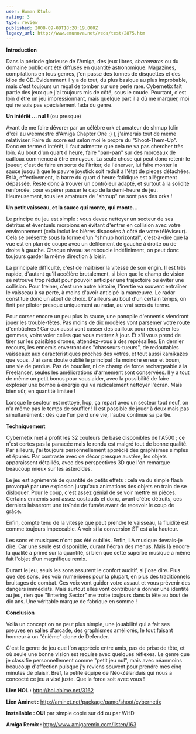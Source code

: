 ```yaml
---
user: Human Ktulu
rating: 3
type: review
published: 2008-09-09T18:28:19.000Z
legacy_url: http://www.emunova.net/veda/test/2875.htm
---
```

**Introduction**  

  

Dans la période glorieuse de l'Amiga, des jeux libres, _sharewares_ ou du domaine public ont été diffusés en quantité astronomique. Magazines, compilations en tous genres, j'en passe des tonnes de disquettes et des kilos de CD. Évidemment il y a de tout, du plus basique au plus improbable, mais c'est toujours un régal de tomber sur une perle rare. Cybernetix fait partie des jeux que j'ai toujours mis de côté, sous le coude. Pourtant, c'est loin d'être un jeu impressionnant, mais quelque part il a dû me marquer, moi qui ne suis pas spécialement fada du genre.  

  

  

**Un intérêt ... nul !** (ou presque)  

  

Avant de me faire dévorer par un célèbre ork et amateur de shmup (clin d'œil au webmestre d'Amiga Chapter One ;) ), j'aimerais tout de même relativiser. Faire du score est selon moi le propre du "Shoot-Them-Up". Donc en terme d'intérêt, il faut admettre que cela ne va pas chercher très loin. Au bout d'un quart d'heure, faire "pan-pan" sur des morceaux de cailloux commence à être ennuyeux. La seule chose qui peut donc retenir le joueur, c'est de faire en sorte de l'irriter, de l'énerver, lui faire monter la sauce jusqu'à que le pauvre joystick soit réduit à l'état de pièces détachées. Et là, effectivement, la barre du quart d'heure fatidique est allègrement dépassée. Reste donc à trouver un contrôleur adapté, et surtout à la solidité renforcée, pour espérer passer le cap de la demi-heure de jeu. Heureusement, tous les amateurs de "shmup" ne sont pas des orks !  

  

  

**Un petit vaisseau, et la sauce qui monte, qui monte...**  

  

Le principe du jeu est simple : vous devez nettoyer un secteur de ses détritus et éventuels morpions en évitant d'entrer en collision avec votre environnement (cela inclut les bières disposées à côté de votre téléviseur). Cela se présente sous la forme d'un "shmup horizontal", c'est-à-dire que la vue est en plan de coupe avec un défilement de gauche à droite ou de droite à gauche. Chaque niveau se reboucle indéfiniment, on peut donc toujours garder la même direction à loisir.  

  

La principale difficulté, c'est de maîtriser la vitesse de son engin. Il est très rapide, d'autant qu'il accélère brutalement, si bien que le champ de vision se retrouve trop réduit pour pouvoir anticiper une trajectoire ou éviter une collision. Pour freiner, c'est une autre histoire, l'inertie va souvent entraîner le vaisseau à sa perte, à moins d'avoir anticipé la manœuvre. Le radar constitue donc un atout de choix. D'ailleurs au bout d'un certain temps, on finit par piloter presque uniquement au radar, au vrai sens du terme.  

  

Pour corser encore un peu plus la sauce, une panoplie d'ennemis viendront jouer les trouble-fêtes. Pas moins de dix modèles vont parsemer votre route d'embûches ! Car eux aussi vont casser des cailloux pour récupérer les gemmes, voire voler celles que vous mettrez à jour. Et s'il vous prend de tirer sur les paisibles drones, attendez-vous à des représailles. En dernier recours, les ennemis enverront des "chasseurs-tueurs", de redoutables vaisseaux aux caractéristiques proches des vôtres, et tout aussi kamikazes que vous. J'ai sans doute oublié le principal : la moindre erreur et boum, une vie de perdue. Pas de bouclier, ni de champ de force rechargeable à la Freelancer, seules les améliorations d'armement sont conservées. Il y a tout de même un petit bonus pour vous aider, avec la possibilité de faire exploser une bombe à énergie qui va radicalement nettoyer l'écran. Mais bien sûr, en quantité limitée !  

  

Lorsque le secteur est nettoyé, hop, ça repart avec un secteur tout neuf, on n'a même pas le temps de souffler ! Il est possible de jouer à deux mais pas simultanément : dès que l'un perd une vie, l'autre continue sa partie.  

  

  

**Techniquement**  

  

Cybernetix met à profit les 32 couleurs de base disponibles de l'A500 ; ce n'est certes pas la panacée mais le rendu est malgré tout de bonne qualité. Par ailleurs, j'ai toujours personnellement apprécié des graphismes simples et épurés. Par contraste avec ce décor presque austère, les objets apparaissent détaillés, avec des perspectives 3D que l'on remarque beaucoup mieux sur les astéroïdes.  

  

Le jeu est agrémenté de quantité de petits effets : cela va du simple flash provoqué par une explosion jusqu'aux animations des objets en train de se disloquer. Pour le coup, c'est assez génial de se voir mettre en pièces. Certains ennemis sont assez costauds et donc, avant d'être détruits, ces derniers laisseront une traînée de fumée avant de recevoir le coup de grâce.  

  

Enfin, compte tenu de la vitesse que peut prendre le vaisseau, la fluidité est comme toujours impeccable. À voir si la conversion ST est à la hauteur.  

  

Les sons et musiques n'ont pas été oubliés. Enfin, LA musique devrais-je dire. Car une seule est disponible, durant l'écran des menus. Mais là encore la qualité a primé sur la quantité, si bien que cette superbe musique a même fait l'objet d'un magnifique remix.  

  

Durant le jeu, seuls les sons assurent le confort auditif, si j'ose dire. Plus que des sons, des voix numérisées pour la plupart, en plus des traditionnels bruitages de combat. Ces voix vont guider votre assaut et vous prévenir des dangers immédiats. Mais surtout elles vont contribuer à donner une identité au jeu, rien que "Entering Sector" me trotte toujours dans la tête au bout de dix ans. Une véritable marque de fabrique en somme !  

  

  

**Conclusion**  

  

Voilà un concept on ne peut plus simple, une jouabilité qui a fait ses preuves en salles d'arcade, des graphismes améliorés, le tout faisant honneur à un "énième" clone de Defender.  

  

C'est le genre de jeu que l'on apprécie entre amis, pas de prise de tête, et où seule une bonne vision est requise avec quelques réflexes. Le genre que je classifie personnellement comme "petit jeu nul", mais avec néanmoins beaucoup d'affection puisque j'y reviens souvent pour prendre mes cinq minutes de plaisir. Bref, la petite équipe de Néo-Zélandais qui nous a concocté ce jeu a visé juste. Que la force soit avec vous !  

  

  

**Lien HOL :** http://hol.abime.net/3162  

  

**Lien Aminet :** http://aminet.net/package/game/shoot/cybernetix  

  

**Installable : OUI** par simple copie sur dd ou par WHD  

  

**Amiga Remix :** http://www.amigaremix.com/listen/163
